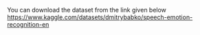 You can download the dataset from the link given below
https://www.kaggle.com/datasets/dmitrybabko/speech-emotion-recognition-en
